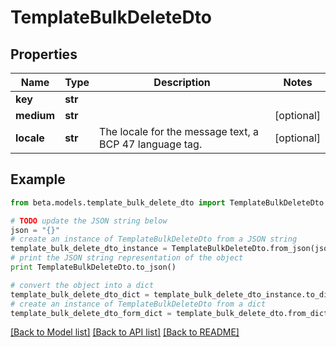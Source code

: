 # TemplateBulkDeleteDto


## Properties
Name | Type | Description | Notes
------------ | ------------- | ------------- | -------------
**key** | **str** |  | 
**medium** | **str** |  | [optional] 
**locale** | **str** | The locale for the message text, a BCP 47 language tag. | [optional] 

## Example

```python
from beta.models.template_bulk_delete_dto import TemplateBulkDeleteDto

# TODO update the JSON string below
json = "{}"
# create an instance of TemplateBulkDeleteDto from a JSON string
template_bulk_delete_dto_instance = TemplateBulkDeleteDto.from_json(json)
# print the JSON string representation of the object
print TemplateBulkDeleteDto.to_json()

# convert the object into a dict
template_bulk_delete_dto_dict = template_bulk_delete_dto_instance.to_dict()
# create an instance of TemplateBulkDeleteDto from a dict
template_bulk_delete_dto_form_dict = template_bulk_delete_dto.from_dict(template_bulk_delete_dto_dict)
```
[[Back to Model list]](../README.md#documentation-for-models) [[Back to API list]](../README.md#documentation-for-api-endpoints) [[Back to README]](../README.md)


